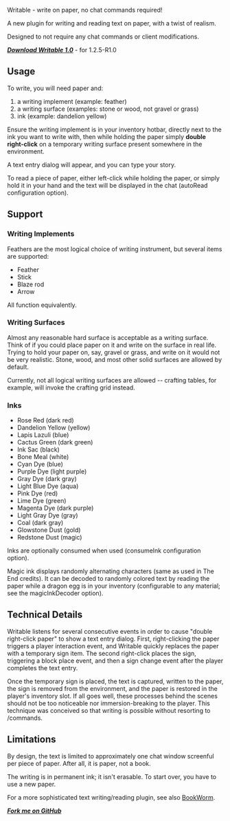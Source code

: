 Writable - write on paper, no chat commands required!

A new plugin for writing and reading text on paper, with a twist of realism.

Designed to not require any chat commands or client modifications.

***[Download Writable 1.0](http://dev.bukkit.org/server-mods/writable/files/5-writable-1-0/)*** - for 1.2.5-R1.0

## Usage

To write, you will need paper and:

1. a writing implement (example: feather)
2. a writing surface (examples: stone or wood, not gravel or grass)
3. ink (example: dandelion yellow)

Ensure the writing implement is in your inventory hotbar, directly
next to the ink you want to write with, then while holding the paper
simply **double right-click** on a temporary writing surface present
somewhere in the environment.

A text entry dialog will appear, and you can type your story. 

To read a piece of paper, either left-click while holding the paper,
or simply hold it in your hand and the text will be displayed in the chat
(autoRead configuration option).

## Support

### Writing Implements
Feathers are the most logical choice of writing instrument, but several items are supported:

* Feather
* Stick
* Blaze rod
* Arrow

All function equivalently.

### Writing Surfaces
Almost any reasonable hard surface is acceptable as a writing surface.
Think of if you could place paper on it and write on the surface
in real life. Trying to hold your paper on, say, gravel or grass, and write on it
would not be very realistic. Stone, wood, and most other solid surfaces
are allowed by default.

Currently, not all logical writing surfaces are allowed -- crafting tables,
for example, will invoke the crafting grid instead.

### Inks
* Rose Red (dark red)
* Dandelion Yellow (yellow)
* Lapis Lazuli (blue)
* Cactus Green (dark green)
* Ink Sac (black)
* Bone Meal (white)
* Cyan Dye (blue)
* Purple Dye (light purple)
* Gray Dye (dark gray)
* Light Blue Dye (aqua)
* Pink Dye (red)
* Lime Dye (green)
* Magenta Dye (dark purple)
* Light Gray Dye (gray)
* Coal (dark gray)
* Glowstone Dust (gold)
* Redstone Dust (magic)

Inks are optionally consumed when used (consumeInk configuration option).

Magic ink displays randomly alternating characters (same as used in The End credits).
It can be decoded to randomly colored text by reading the paper while a dragon egg is in your inventory
(configurable to any material; see the magicInkDecoder option).

## Technical Details

Writable listens for several consecutive events in order to cause
"double right-click paper" to show a text entry dialog. First, right-clicking
the paper triggers a player interaction event, and Writable quickly replaces
the paper with a temporary sign item. The second right-click places the sign,
triggering a block place event, and then a sign change event after the player
completes the text entry. 

Once the temporary sign is placed, the text is captured, written to the paper,
the sign is removed from the environment, and the paper is restored in the
player's inventory slot. If all goes well, these processes behind the scenes
should not be too noticeable nor immersion-breaking to the player. This technique
was conceived so that writing is possible without resorting to /commands.



## Limitations

By design, the text is limited to approximately one chat window screenful
per piece of paper. After all, it is paper, not a book.

The writing is in permanent ink; it isn't erasable. To start over, you have
to use a new paper.

For a more sophisticated text writing/reading plugin, see also [BookWorm](http://dev.bukkit.org/server-mods/bookworm/).

***[Fork me on GitHub](https://github.com/mushroomhostage/Writable)***
